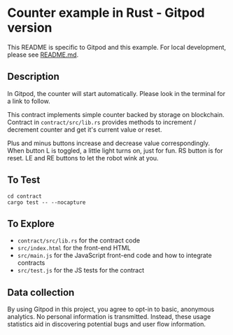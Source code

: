 Counter example in Rust - Gitpod version
==================================================

This README is specific to Gitpod and this example. For local development, please see [README.md](README.md).

## Description

In Gitpod, the counter will start automatically. Please look in the terminal for a link to follow.

This contract implements simple counter backed by storage on blockchain.
Contract in `contract/src/lib.rs` provides methods to increment / decrement counter and get it's current value or reset.

Plus and minus buttons increase and decrease value correspondingly. When button L is toggled, a little light turns on, just for fun. RS button is for reset. LE and RE buttons to let the robot wink at you.

## To Test

```
cd contract
cargo test -- --nocapture
```

## To Explore

- `contract/src/lib.rs` for the contract code
- `src/index.html` for the front-end HTML
- `src/main.js` for the JavaScript front-end code and how to integrate contracts
- `src/test.js` for the JS tests for the contract


## Data collection

By using Gitpod in this project, you agree to opt-in to basic, anonymous analytics. No personal information is transmitted. Instead, these usage statistics aid in discovering potential bugs and user flow information.
